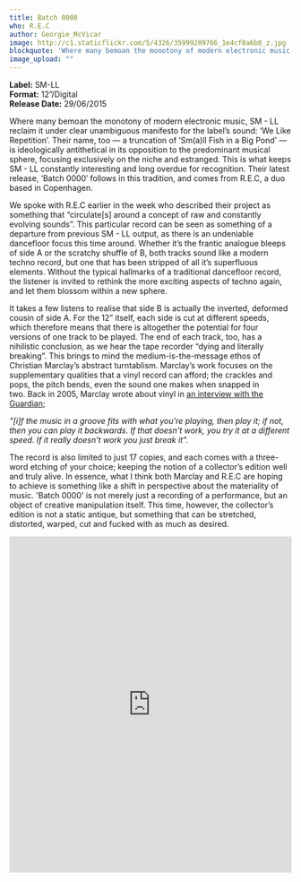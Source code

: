 ```yaml
---
title: Batch 0000
who: R.E.C
author: Georgie_McVicar
image: http://c1.staticflickr.com/5/4326/35999209766_1e4cf0a6b8_z.jpg
blockquote: 'Where many bemoan the monotony of modern electronic music, SM - LL reclaim it under clear unambiguous manifesto for the label’s sound: ‘We Like Repetition’. Their name, too — a truncation of ‘Sm(a)ll Fish in a Big Pond’ — is ideologically antithetical in its opposition to the predominant musical sphere, focusing exclusively on the niche and estranged.'
image_upload: ""
---
```


**Label:** SM-LL
<br>**Format:** 12”/Digital
<br>**Release Date:** 29/06/2015

Where many bemoan the monotony of modern electronic music, SM - LL reclaim it under clear unambiguous manifesto for the label’s sound: ‘We Like Repetition’. Their name, too — a truncation of ‘Sm(a)ll Fish in a Big Pond’ — is ideologically antithetical in its opposition to the predominant musical sphere, focusing exclusively on the niche and estranged. This is what keeps SM - LL constantly interesting and long overdue for recognition. Their latest release, ‘Batch 0000′ follows in this tradition, and comes from R.E.C, a duo based in Copenhagen. 

We spoke with R.E.C earlier in the week who described their project as something that “circulate[s] around a concept of raw and constantly evolving sounds”. This particular record can be seen as something of a departure from previous SM - LL output, as there is an undeniable dancefloor focus this time around. Whether it’s the frantic analogue bleeps of side A or the scratchy shuffle of B, both tracks sound like a modern techno record, but one that has been stripped of all it’s superfluous elements. Without the typical hallmarks of a traditional dancefloor record, the listener is invited to rethink the more exciting aspects of techno again, and let them blossom within a new sphere.

It takes a few listens to realise that side B is actually the inverted, deformed cousin of side A. For the 12” itself, each side is cut at different speeds, which therefore means that there is altogether the potential for four versions of one track to be played. The end of each track, too, has a nihilistic conclusion, as we hear the tape recorder “dying and literally breaking”. This brings to mind the medium-is-the-message ethos of Christian Marclay’s abstract turntablism. Marclay’s work focuses on the supplementary qualities that a vinyl record can afford; the crackles and pops, the pitch bends, even the sound one makes when snapped in two. Back in 2005, Marclay wrote about vinyl in [an interview with the Guardian](http://www.theguardian.com/music/2005/feb/14/popandrock);

_“[i]f the music in a groove fits with what you're playing, then play it; if not, then you can play it backwards. If that doesn't work, you try it at a different speed. If it really doesn't work you just break it”._

The record is also limited to just 17 copies, and each comes with a three-word etching of your choice; keeping the notion of a collector’s edition well and truly alive. In essence, what I think both Marclay and R.E.C are hoping to achieve is something like a shift in perspective about the materiality of music. 'Batch 0000' is not merely just a recording of a performance, but an object of creative manipulation itself. This time, however, the collector’s edition is not a static antique, but something that can be stretched, distorted, warped, cut and fucked with as much as desired.

<iframe width="100%" height="600" scrolling="no" frameborder="no" src="https://w.soundcloud.com/player/?url=https%3A//api.soundcloud.com/tracks/205611957&auto_play=false&hide_related=false&show_comments=true&show_user=true&show_reposts=false&visual=true"></iframe>